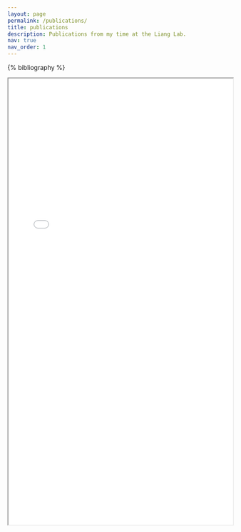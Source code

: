 ```yaml
---
layout: page
permalink: /publications/
title: publications
description: Publications from my time at the Liang Lab. 
nav: true
nav_order: 1
---
```


<!-- _pages/publications.md -->

<!-- Bibsearch Feature -->

<div class="publications">

{% bibliography %}

</div>

<iframe src="../assets/pdf/insilicoarticle.pdf" width="100%" height="1000px"></iframe>